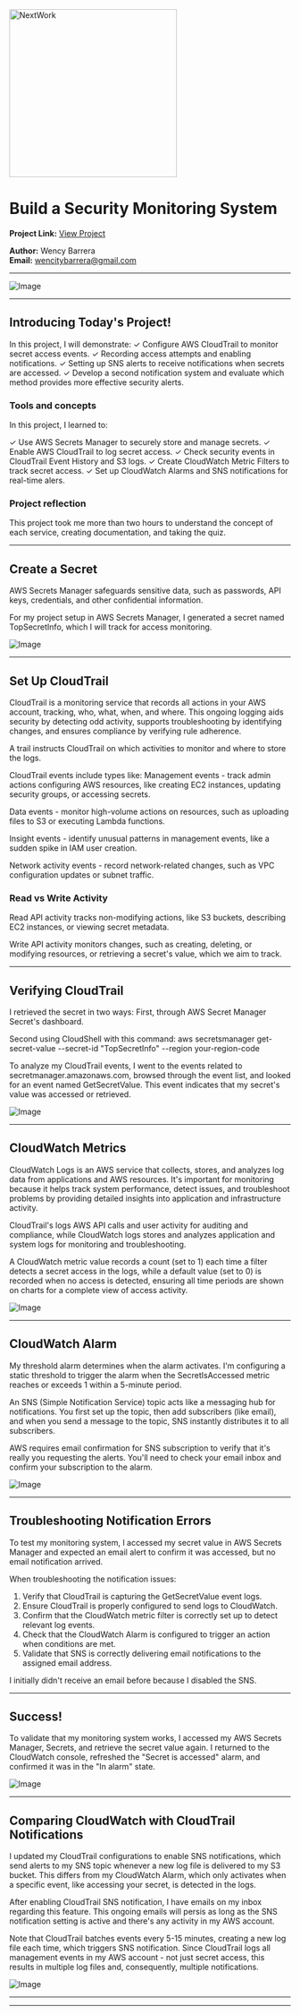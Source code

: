 <img src="https://cdn.prod.website-files.com/677c400686e724409a5a7409/6790ad949cf622dc8dcd9fe4_nextwork-logo-leather.svg" alt="NextWork" width="300" />

# Build a Security Monitoring System

**Project Link:** [View Project](http://learn.nextwork.org/projects/aws-security-monitoring)

**Author:** Wency Barrera  
**Email:** wencitybarrera@gmail.com

---

![Image](http://learn.nextwork.org/soothed_purple_vibrant_yak/uploads/aws-security-monitoring_reghtjy)

---

## Introducing Today's Project!

In this project, I will demonstrate: 
✓ Configure AWS CloudTrail to monitor secret access events.
✓ Recording access attempts and enabling notifications.
✓ Setting up SNS alerts to receive notifications when secrets are accessed.
✓ Develop a second notification system and evaluate which method provides more effective security alerts.

### Tools and concepts

In this project, I learned to:

✓ Use AWS Secrets Manager to securely store and manage secrets.
✓ Enable AWS CloudTrail to log secret access.
✓ Check security events in CloudTrail Event History and S3 logs.
✓ Create CloudWatch Metric Filters to track secret access.
✓ Set up CloudWatch Alarms and SNS notifications for real-time alers. 

### Project reflection

This project took me more than two hours to understand the concept of each service, creating documentation, and taking the quiz. 

---

## Create a Secret

AWS Secrets Manager safeguards sensitive data, such as passwords, API keys, credentials, and other confidential information.  

For my project setup in AWS Secrets Manager, I generated a secret named TopSecretInfo, which I will track for access monitoring.

![Image](http://learn.nextwork.org/soothed_purple_vibrant_yak/uploads/aws-security-monitoring_o5p6q7r8)

---

## Set Up CloudTrail

CloudTrail is a monitoring service that records all actions in your AWS account, tracking, who, what, when, and where. This ongoing logging aids security by detecting odd activity, supports troubleshooting by identifying changes, and ensures compliance by verifying rule adherence. 

A trail instructs CloudTrail on which activities to monitor and where to store the logs. 

CloudTrail events include types like:
Management events - track admin actions configuring AWS resources, like creating EC2 instances, updating security groups, or accessing secrets.

Data events - monitor high-volume actions on resources, such as uploading files to S3 or executing Lambda functions.

Insight events - identify unusual patterns in management events, like a sudden spike in IAM user creation. 

Network activity events - record network-related changes, such as VPC configuration updates or subnet traffic. 

### Read vs Write Activity

Read API activity tracks non-modifying actions, like S3 buckets, describing EC2 instances, or viewing secret metadata. 

Write API activity monitors changes, such as creating, deleting, or modifying resources, or retrieving a secret's value, which we aim to track. 

---

## Verifying CloudTrail

I retrieved the secret in two ways: First, through AWS Secret Manager Secret's dashboard. 

Second using  CloudShell with this command: 
aws secretsmanager get-secret-value --secret-id "TopSecretInfo" --region your-region-code




To analyze my CloudTrail events, I went to the events related to secretmanager.amazonaws.com, browsed through the event list, and looked for an event named GetSecretValue. This event indicates that my secret's value was accessed or retrieved.  

![Image](http://learn.nextwork.org/soothed_purple_vibrant_yak/uploads/aws-security-monitoring_s8t9u0v1)

---

## CloudWatch Metrics

CloudWatch Logs is an AWS service that collects, stores, and analyzes log data from applications and AWS resources. It's important for monitoring because it helps track system performance, detect issues, and troubleshoot problems by providing detailed insights into application and infrastructure activity. 

CloudTrail's logs AWS API calls and user activity for auditing and compliance, while CloudWatch logs stores and analyzes application and system logs for monitoring and troubleshooting. 

A CloudWatch metric value records a count (set to 1) each time a filter detects a secret access in the logs, while a default value (set to 0) is recorded when no access is detected, ensuring all time periods are shown on charts for a complete view of access activity. 

![Image](http://learn.nextwork.org/soothed_purple_vibrant_yak/uploads/aws-security-monitoring_a9b0c1d2)

---

## CloudWatch Alarm

My threshold alarm determines when the alarm activates. I'm configuring a static threshold to trigger the alarm when the SecretIsAccessed metric reaches or exceeds 1 within a 5-minute period.

An SNS (Simple Notification Service) topic acts like a messaging hub for notifications. You first set up the topic, then add subscribers (like email), and when you send a message to the topic, SNS instantly distributes it to all subscribers. 

AWS requires email confirmation for SNS subscription to verify that it's really you requesting the alerts. You'll need to check your email inbox and confirm your subscription to the alarm. 

![Image](http://learn.nextwork.org/soothed_purple_vibrant_yak/uploads/aws-security-monitoring_fsdghstt)

---

## Troubleshooting Notification Errors

To test my monitoring system, I accessed my secret value in AWS Secrets Manager and expected an email alert to confirm it was accessed, but no email notification arrived. 

When troubleshooting the notification issues:

1. Verify that CloudTrail is capturing the GetSecretValue event logs.
2. Ensure CloudTrail is properly configured to send logs to CloudWatch. 
3. Confirm that the CloudWatch metric filter is correctly set up to detect relevant log events.
4. Check that the CloudWatch Alarm is configured to trigger an action when conditions are met. 
5. Validate that SNS is correctly delivering email notifications to the assigned email address.  

I initially didn't receive an email before because I disabled the SNS. 

---

## Success!

To validate that my monitoring system works, I accessed my AWS Secrets Manager, Secrets, and retrieve the secret value again. I returned to the CloudWatch console, refreshed the "Secret is accessed" alarm, and confirmed it was in the "In alarm" state. 

![Image](http://learn.nextwork.org/soothed_purple_vibrant_yak/uploads/aws-security-monitoring_ageraergearge)

---

## Comparing CloudWatch with CloudTrail Notifications

I updated my CloudTrail configurations to enable SNS notifications, which send alerts to my SNS topic whenever a new log file is delivered to my S3 bucket. This differs from my CloudWatch Alarm, which only activates when a specific event, like accessing your secret, is detected in the logs. 

After enabling CloudTrail SNS notification, I have emails on my inbox regarding this feature. This ongoing emails will persis as long as the SNS notification setting is active and there's any activity in my AWS account.

Note that CloudTrail batches events every 5-15 minutes, creating a new log file each time, which triggers SNS notification. Since CloudTrail logs all management events in my AWS account - not just secret access, this results in multiple log files and, consequently, multiple notifications. 

![Image](http://learn.nextwork.org/soothed_purple_vibrant_yak/uploads/aws-security-monitoring_d7e8f9g0)

---

---
